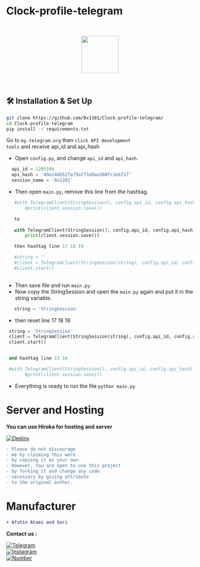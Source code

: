# Clock-profile-telegram

<br>
<p align="center">
  <img src="https://cdn.jsdelivr.net/npm/programming-languages-logos/src/python/python.png" height="100">
</p>
<br>

## 🛠 Installation & Set Up

```bash
git clone https://github.com/0x1381/Clock-profile-telegram/
cd Clock-profile-telegram
pip install -r requirements.txt

```

Go to <code>my.telegram.org</code> then <code>click API development tools</code> and receive api_id and api_hash

- Open <code>config.py</code>, and change <code>api_id</code> and <code>api_hash</code>.
```python 
  api_id = 1205106
  api_hash = '40e24db52fa79aff3a9aa308fc3e6727'
  session_name = '0x1381'
```

- Then open <code>main.py</code>, remove this line from the hashtag.
```python 
   #with TelegramClient(StringSession(), config.api_id, config.api_hash) as client:
       #print(client.session.save())

   to
 
   with TelegramClient(StringSession(), config.api_id, config.api_hash) as client:
       print(client.session.save())

   then hashtag line 17 18 19

   #string = ''
   #client = TelegramClient(StringSession(string), config.api_id, config.api_hash)
   #client.start()
    
```

- Then save file and run <code>main.py</code>. 
- Now copy the StringSession and open the <code>main.py</code> again and put it in the string variable.

```python 
   string = 'StringSession'

```

- then reset line 17 18 19 

```python 
 string = 'StringSession'
 client = TelegramClient(StringSession(string), config.api_id, config.api_hash)
 client.start()


 and hashtag line 13 14

 #with TelegramClient(StringSession(), config.api_id, config.api_hash) as client:
       #print(client.session.save())

```

- Everything is ready to run the file
<code>python main.py</code>


# Server and Hosting
**You can use Hiroka for hosting and server**


<a href="https://heroku.com/deploy">
  <img src="https://www.herokucdn.com/deploy/button.svg" alt="Deploy">
</a>


```diff
- Please do not discourage 
- me by claiming this work 
- by copying it as your own. 
- However, You are open to use this project 
- by forking it and change any code
- necessary by giving attribute
- to the original author.

```

# Manufacturer

```diff
+ Afshin Ataei and Sori
```

**Contact us :**


<a href="https://t.me/IR_localhost">
  <img src="https://img.shields.io/badge/My-Telegram-blue?color=f20a0a " alt="Telegram" />
</a>
<br>
<a href="https://instagram.com/afshin___ataei">
  <img src="https://img.shields.io/badge/My-Instagram-blue?color=f20a0a" alt="Instagram" />
</a>
<br>
<a href="tel:989140324398">
  <img src="https://img.shields.io/badge/My-Number-blue?color=f20a0a" alt="Number" />
</a>




